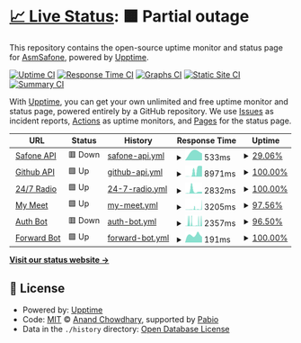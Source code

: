 # [📈 Live Status](https://status.safone.dev): <!--live status--> **🟧 Partial outage**

This repository contains the open-source uptime monitor and status page for [AsmSafone](https://safone.dev/), powered by [Upptime](https://github.com/upptime/upptime).

[![Uptime CI](https://github.com/AsmSafone/uptime/workflows/Uptime%20CI/badge.svg)](https://github.com/AsmSafone/uptime/actions?query=workflow%3A%22Uptime+CI%22)
[![Response Time CI](https://github.com/AsmSafone/uptime/workflows/Response%20Time%20CI/badge.svg)](https://github.com/AsmSafone/uptime/actions?query=workflow%3A%22Response+Time+CI%22)
[![Graphs CI](https://github.com/AsmSafone/uptime/workflows/Graphs%20CI/badge.svg)](https://github.com/AsmSafone/uptime/actions?query=workflow%3A%22Graphs+CI%22)
[![Static Site CI](https://github.com/AsmSafone/uptime/workflows/Static%20Site%20CI/badge.svg)](https://github.com/AsmSafone/uptime/actions?query=workflow%3A%22Static+Site+CI%22)
[![Summary CI](https://github.com/AsmSafone/uptime/workflows/Summary%20CI/badge.svg)](https://github.com/AsmSafone/uptime/actions?query=workflow%3A%22Summary+CI%22)

With [Upptime](https://upptime.js.org), you can get your own unlimited and free uptime monitor and status page, powered entirely by a GitHub repository. We use [Issues](https://github.com/AsmSafone/uptime/issues) as incident reports, [Actions](https://github.com/AsmSafone/uptime/actions) as uptime monitors, and [Pages](https://status.safone.dev) for the status page.

<!--start: status pages-->
<!-- This summary is generated by Upptime (https://github.com/upptime/upptime) -->
<!-- Do not edit this manually, your changes will be overwritten -->
<!-- prettier-ignore -->
| URL | Status | History | Response Time | Uptime |
| --- | ------ | ------- | ------------- | ------ |
| <img alt="" src="https://icons.duckduckgo.com/ip3/api.safone.dev.ico" height="13"> [Safone API](https://api.safone.dev) | 🟥 Down | [safone-api.yml](https://github.com/AsmSafone/uptime/commits/HEAD/history/safone-api.yml) | <details><summary><img alt="Response time graph" src="./graphs/safone-api/response-time-week.png" height="20"> 533ms</summary><br><a href="https://status.safone.dev/history/safone-api"><img alt="Response time 762" src="https://img.shields.io/endpoint?url=https%3A%2F%2Fraw.githubusercontent.com%2FAsmSafone%2Fuptime%2FHEAD%2Fapi%2Fsafone-api%2Fresponse-time.json"></a><br><a href="https://status.safone.dev/history/safone-api"><img alt="24-hour response time 0" src="https://img.shields.io/endpoint?url=https%3A%2F%2Fraw.githubusercontent.com%2FAsmSafone%2Fuptime%2FHEAD%2Fapi%2Fsafone-api%2Fresponse-time-day.json"></a><br><a href="https://status.safone.dev/history/safone-api"><img alt="7-day response time 533" src="https://img.shields.io/endpoint?url=https%3A%2F%2Fraw.githubusercontent.com%2FAsmSafone%2Fuptime%2FHEAD%2Fapi%2Fsafone-api%2Fresponse-time-week.json"></a><br><a href="https://status.safone.dev/history/safone-api"><img alt="30-day response time 830" src="https://img.shields.io/endpoint?url=https%3A%2F%2Fraw.githubusercontent.com%2FAsmSafone%2Fuptime%2FHEAD%2Fapi%2Fsafone-api%2Fresponse-time-month.json"></a><br><a href="https://status.safone.dev/history/safone-api"><img alt="1-year response time 762" src="https://img.shields.io/endpoint?url=https%3A%2F%2Fraw.githubusercontent.com%2FAsmSafone%2Fuptime%2FHEAD%2Fapi%2Fsafone-api%2Fresponse-time-year.json"></a></details> | <details><summary><a href="https://status.safone.dev/history/safone-api">29.06%</a></summary><a href="https://status.safone.dev/history/safone-api"><img alt="All-time uptime 79.42%" src="https://img.shields.io/endpoint?url=https%3A%2F%2Fraw.githubusercontent.com%2FAsmSafone%2Fuptime%2FHEAD%2Fapi%2Fsafone-api%2Fuptime.json"></a><br><a href="https://status.safone.dev/history/safone-api"><img alt="24-hour uptime 0.00%" src="https://img.shields.io/endpoint?url=https%3A%2F%2Fraw.githubusercontent.com%2FAsmSafone%2Fuptime%2FHEAD%2Fapi%2Fsafone-api%2Fuptime-day.json"></a><br><a href="https://status.safone.dev/history/safone-api"><img alt="7-day uptime 29.06%" src="https://img.shields.io/endpoint?url=https%3A%2F%2Fraw.githubusercontent.com%2FAsmSafone%2Fuptime%2FHEAD%2Fapi%2Fsafone-api%2Fuptime-week.json"></a><br><a href="https://status.safone.dev/history/safone-api"><img alt="30-day uptime 78.67%" src="https://img.shields.io/endpoint?url=https%3A%2F%2Fraw.githubusercontent.com%2FAsmSafone%2Fuptime%2FHEAD%2Fapi%2Fsafone-api%2Fuptime-month.json"></a><br><a href="https://status.safone.dev/history/safone-api"><img alt="1-year uptime 79.42%" src="https://img.shields.io/endpoint?url=https%3A%2F%2Fraw.githubusercontent.com%2FAsmSafone%2Fuptime%2FHEAD%2Fapi%2Fsafone-api%2Fuptime-year.json"></a></details>
| <img alt="" src="https://icons.duckduckgo.com/ip3/gh-api.glitch.me.ico" height="13"> [Github API](https://gh-api.glitch.me) | 🟩 Up | [github-api.yml](https://github.com/AsmSafone/uptime/commits/HEAD/history/github-api.yml) | <details><summary><img alt="Response time graph" src="./graphs/github-api/response-time-week.png" height="20"> 8971ms</summary><br><a href="https://status.safone.dev/history/github-api"><img alt="Response time 1979" src="https://img.shields.io/endpoint?url=https%3A%2F%2Fraw.githubusercontent.com%2FAsmSafone%2Fuptime%2FHEAD%2Fapi%2Fgithub-api%2Fresponse-time.json"></a><br><a href="https://status.safone.dev/history/github-api"><img alt="24-hour response time 18530" src="https://img.shields.io/endpoint?url=https%3A%2F%2Fraw.githubusercontent.com%2FAsmSafone%2Fuptime%2FHEAD%2Fapi%2Fgithub-api%2Fresponse-time-day.json"></a><br><a href="https://status.safone.dev/history/github-api"><img alt="7-day response time 8971" src="https://img.shields.io/endpoint?url=https%3A%2F%2Fraw.githubusercontent.com%2FAsmSafone%2Fuptime%2FHEAD%2Fapi%2Fgithub-api%2Fresponse-time-week.json"></a><br><a href="https://status.safone.dev/history/github-api"><img alt="30-day response time 2290" src="https://img.shields.io/endpoint?url=https%3A%2F%2Fraw.githubusercontent.com%2FAsmSafone%2Fuptime%2FHEAD%2Fapi%2Fgithub-api%2Fresponse-time-month.json"></a><br><a href="https://status.safone.dev/history/github-api"><img alt="1-year response time 1979" src="https://img.shields.io/endpoint?url=https%3A%2F%2Fraw.githubusercontent.com%2FAsmSafone%2Fuptime%2FHEAD%2Fapi%2Fgithub-api%2Fresponse-time-year.json"></a></details> | <details><summary><a href="https://status.safone.dev/history/github-api">100.00%</a></summary><a href="https://status.safone.dev/history/github-api"><img alt="All-time uptime 99.96%" src="https://img.shields.io/endpoint?url=https%3A%2F%2Fraw.githubusercontent.com%2FAsmSafone%2Fuptime%2FHEAD%2Fapi%2Fgithub-api%2Fuptime.json"></a><br><a href="https://status.safone.dev/history/github-api"><img alt="24-hour uptime 100.00%" src="https://img.shields.io/endpoint?url=https%3A%2F%2Fraw.githubusercontent.com%2FAsmSafone%2Fuptime%2FHEAD%2Fapi%2Fgithub-api%2Fuptime-day.json"></a><br><a href="https://status.safone.dev/history/github-api"><img alt="7-day uptime 100.00%" src="https://img.shields.io/endpoint?url=https%3A%2F%2Fraw.githubusercontent.com%2FAsmSafone%2Fuptime%2FHEAD%2Fapi%2Fgithub-api%2Fuptime-week.json"></a><br><a href="https://status.safone.dev/history/github-api"><img alt="30-day uptime 99.96%" src="https://img.shields.io/endpoint?url=https%3A%2F%2Fraw.githubusercontent.com%2FAsmSafone%2Fuptime%2FHEAD%2Fapi%2Fgithub-api%2Fuptime-month.json"></a><br><a href="https://status.safone.dev/history/github-api"><img alt="1-year uptime 99.96%" src="https://img.shields.io/endpoint?url=https%3A%2F%2Fraw.githubusercontent.com%2FAsmSafone%2Fuptime%2FHEAD%2Fapi%2Fgithub-api%2Fuptime-year.json"></a></details>
| <img alt="" src="https://icons.duckduckgo.com/ip3/rtmp.fly.dev.ico" height="13"> [24/7 Radio](https://rtmp.fly.dev/start) | 🟩 Up | [24-7-radio.yml](https://github.com/AsmSafone/uptime/commits/HEAD/history/24-7-radio.yml) | <details><summary><img alt="Response time graph" src="./graphs/24-7-radio/response-time-week.png" height="20"> 2832ms</summary><br><a href="https://status.safone.dev/history/24-7-radio"><img alt="Response time 1044" src="https://img.shields.io/endpoint?url=https%3A%2F%2Fraw.githubusercontent.com%2FAsmSafone%2Fuptime%2FHEAD%2Fapi%2F24-7-radio%2Fresponse-time.json"></a><br><a href="https://status.safone.dev/history/24-7-radio"><img alt="24-hour response time 2077" src="https://img.shields.io/endpoint?url=https%3A%2F%2Fraw.githubusercontent.com%2FAsmSafone%2Fuptime%2FHEAD%2Fapi%2F24-7-radio%2Fresponse-time-day.json"></a><br><a href="https://status.safone.dev/history/24-7-radio"><img alt="7-day response time 2832" src="https://img.shields.io/endpoint?url=https%3A%2F%2Fraw.githubusercontent.com%2FAsmSafone%2Fuptime%2FHEAD%2Fapi%2F24-7-radio%2Fresponse-time-week.json"></a><br><a href="https://status.safone.dev/history/24-7-radio"><img alt="30-day response time 1146" src="https://img.shields.io/endpoint?url=https%3A%2F%2Fraw.githubusercontent.com%2FAsmSafone%2Fuptime%2FHEAD%2Fapi%2F24-7-radio%2Fresponse-time-month.json"></a><br><a href="https://status.safone.dev/history/24-7-radio"><img alt="1-year response time 1044" src="https://img.shields.io/endpoint?url=https%3A%2F%2Fraw.githubusercontent.com%2FAsmSafone%2Fuptime%2FHEAD%2Fapi%2F24-7-radio%2Fresponse-time-year.json"></a></details> | <details><summary><a href="https://status.safone.dev/history/24-7-radio">100.00%</a></summary><a href="https://status.safone.dev/history/24-7-radio"><img alt="All-time uptime 100.00%" src="https://img.shields.io/endpoint?url=https%3A%2F%2Fraw.githubusercontent.com%2FAsmSafone%2Fuptime%2FHEAD%2Fapi%2F24-7-radio%2Fuptime.json"></a><br><a href="https://status.safone.dev/history/24-7-radio"><img alt="24-hour uptime 100.00%" src="https://img.shields.io/endpoint?url=https%3A%2F%2Fraw.githubusercontent.com%2FAsmSafone%2Fuptime%2FHEAD%2Fapi%2F24-7-radio%2Fuptime-day.json"></a><br><a href="https://status.safone.dev/history/24-7-radio"><img alt="7-day uptime 100.00%" src="https://img.shields.io/endpoint?url=https%3A%2F%2Fraw.githubusercontent.com%2FAsmSafone%2Fuptime%2FHEAD%2Fapi%2F24-7-radio%2Fuptime-week.json"></a><br><a href="https://status.safone.dev/history/24-7-radio"><img alt="30-day uptime 100.00%" src="https://img.shields.io/endpoint?url=https%3A%2F%2Fraw.githubusercontent.com%2FAsmSafone%2Fuptime%2FHEAD%2Fapi%2F24-7-radio%2Fuptime-month.json"></a><br><a href="https://status.safone.dev/history/24-7-radio"><img alt="1-year uptime 100.00%" src="https://img.shields.io/endpoint?url=https%3A%2F%2Fraw.githubusercontent.com%2FAsmSafone%2Fuptime%2FHEAD%2Fapi%2F24-7-radio%2Fuptime-year.json"></a></details>
| <img alt="" src="https://icons.duckduckgo.com/ip3/my-meet.onrender.com.ico" height="13"> [My Meet](https://my-meet.onrender.com) | 🟩 Up | [my-meet.yml](https://github.com/AsmSafone/uptime/commits/HEAD/history/my-meet.yml) | <details><summary><img alt="Response time graph" src="./graphs/my-meet/response-time-week.png" height="20"> 3205ms</summary><br><a href="https://status.safone.dev/history/my-meet"><img alt="Response time 1635" src="https://img.shields.io/endpoint?url=https%3A%2F%2Fraw.githubusercontent.com%2FAsmSafone%2Fuptime%2FHEAD%2Fapi%2Fmy-meet%2Fresponse-time.json"></a><br><a href="https://status.safone.dev/history/my-meet"><img alt="24-hour response time 9563" src="https://img.shields.io/endpoint?url=https%3A%2F%2Fraw.githubusercontent.com%2FAsmSafone%2Fuptime%2FHEAD%2Fapi%2Fmy-meet%2Fresponse-time-day.json"></a><br><a href="https://status.safone.dev/history/my-meet"><img alt="7-day response time 3205" src="https://img.shields.io/endpoint?url=https%3A%2F%2Fraw.githubusercontent.com%2FAsmSafone%2Fuptime%2FHEAD%2Fapi%2Fmy-meet%2Fresponse-time-week.json"></a><br><a href="https://status.safone.dev/history/my-meet"><img alt="30-day response time 1803" src="https://img.shields.io/endpoint?url=https%3A%2F%2Fraw.githubusercontent.com%2FAsmSafone%2Fuptime%2FHEAD%2Fapi%2Fmy-meet%2Fresponse-time-month.json"></a><br><a href="https://status.safone.dev/history/my-meet"><img alt="1-year response time 1635" src="https://img.shields.io/endpoint?url=https%3A%2F%2Fraw.githubusercontent.com%2FAsmSafone%2Fuptime%2FHEAD%2Fapi%2Fmy-meet%2Fresponse-time-year.json"></a></details> | <details><summary><a href="https://status.safone.dev/history/my-meet">97.56%</a></summary><a href="https://status.safone.dev/history/my-meet"><img alt="All-time uptime 99.46%" src="https://img.shields.io/endpoint?url=https%3A%2F%2Fraw.githubusercontent.com%2FAsmSafone%2Fuptime%2FHEAD%2Fapi%2Fmy-meet%2Fuptime.json"></a><br><a href="https://status.safone.dev/history/my-meet"><img alt="24-hour uptime 91.64%" src="https://img.shields.io/endpoint?url=https%3A%2F%2Fraw.githubusercontent.com%2FAsmSafone%2Fuptime%2FHEAD%2Fapi%2Fmy-meet%2Fuptime-day.json"></a><br><a href="https://status.safone.dev/history/my-meet"><img alt="7-day uptime 97.56%" src="https://img.shields.io/endpoint?url=https%3A%2F%2Fraw.githubusercontent.com%2FAsmSafone%2Fuptime%2FHEAD%2Fapi%2Fmy-meet%2Fuptime-week.json"></a><br><a href="https://status.safone.dev/history/my-meet"><img alt="30-day uptime 99.44%" src="https://img.shields.io/endpoint?url=https%3A%2F%2Fraw.githubusercontent.com%2FAsmSafone%2Fuptime%2FHEAD%2Fapi%2Fmy-meet%2Fuptime-month.json"></a><br><a href="https://status.safone.dev/history/my-meet"><img alt="1-year uptime 99.46%" src="https://img.shields.io/endpoint?url=https%3A%2F%2Fraw.githubusercontent.com%2FAsmSafone%2Fuptime%2FHEAD%2Fapi%2Fmy-meet%2Fuptime-year.json"></a></details>
| <img alt="" src="https://icons.duckduckgo.com/ip3/auth-w1dd.onrender.com.ico" height="13"> [Auth Bot](https://auth-w1dd.onrender.com) | 🟥 Down | [auth-bot.yml](https://github.com/AsmSafone/uptime/commits/HEAD/history/auth-bot.yml) | <details><summary><img alt="Response time graph" src="./graphs/auth-bot/response-time-week.png" height="20"> 2357ms</summary><br><a href="https://status.safone.dev/history/auth-bot"><img alt="Response time 1323" src="https://img.shields.io/endpoint?url=https%3A%2F%2Fraw.githubusercontent.com%2FAsmSafone%2Fuptime%2FHEAD%2Fapi%2Fauth-bot%2Fresponse-time.json"></a><br><a href="https://status.safone.dev/history/auth-bot"><img alt="24-hour response time 3326" src="https://img.shields.io/endpoint?url=https%3A%2F%2Fraw.githubusercontent.com%2FAsmSafone%2Fuptime%2FHEAD%2Fapi%2Fauth-bot%2Fresponse-time-day.json"></a><br><a href="https://status.safone.dev/history/auth-bot"><img alt="7-day response time 2357" src="https://img.shields.io/endpoint?url=https%3A%2F%2Fraw.githubusercontent.com%2FAsmSafone%2Fuptime%2FHEAD%2Fapi%2Fauth-bot%2Fresponse-time-week.json"></a><br><a href="https://status.safone.dev/history/auth-bot"><img alt="30-day response time 1448" src="https://img.shields.io/endpoint?url=https%3A%2F%2Fraw.githubusercontent.com%2FAsmSafone%2Fuptime%2FHEAD%2Fapi%2Fauth-bot%2Fresponse-time-month.json"></a><br><a href="https://status.safone.dev/history/auth-bot"><img alt="1-year response time 1323" src="https://img.shields.io/endpoint?url=https%3A%2F%2Fraw.githubusercontent.com%2FAsmSafone%2Fuptime%2FHEAD%2Fapi%2Fauth-bot%2Fresponse-time-year.json"></a></details> | <details><summary><a href="https://status.safone.dev/history/auth-bot">96.50%</a></summary><a href="https://status.safone.dev/history/auth-bot"><img alt="All-time uptime 99.23%" src="https://img.shields.io/endpoint?url=https%3A%2F%2Fraw.githubusercontent.com%2FAsmSafone%2Fuptime%2FHEAD%2Fapi%2Fauth-bot%2Fuptime.json"></a><br><a href="https://status.safone.dev/history/auth-bot"><img alt="24-hour uptime 97.23%" src="https://img.shields.io/endpoint?url=https%3A%2F%2Fraw.githubusercontent.com%2FAsmSafone%2Fuptime%2FHEAD%2Fapi%2Fauth-bot%2Fuptime-day.json"></a><br><a href="https://status.safone.dev/history/auth-bot"><img alt="7-day uptime 96.50%" src="https://img.shields.io/endpoint?url=https%3A%2F%2Fraw.githubusercontent.com%2FAsmSafone%2Fuptime%2FHEAD%2Fapi%2Fauth-bot%2Fuptime-week.json"></a><br><a href="https://status.safone.dev/history/auth-bot"><img alt="30-day uptime 99.20%" src="https://img.shields.io/endpoint?url=https%3A%2F%2Fraw.githubusercontent.com%2FAsmSafone%2Fuptime%2FHEAD%2Fapi%2Fauth-bot%2Fuptime-month.json"></a><br><a href="https://status.safone.dev/history/auth-bot"><img alt="1-year uptime 99.23%" src="https://img.shields.io/endpoint?url=https%3A%2F%2Fraw.githubusercontent.com%2FAsmSafone%2Fuptime%2FHEAD%2Fapi%2Fauth-bot%2Fuptime-year.json"></a></details>
| <img alt="" src="https://icons.duckduckgo.com/ip3/aforward.onrender.com.ico" height="13"> [Forward Bot](https://aforward.onrender.com) | 🟩 Up | [forward-bot.yml](https://github.com/AsmSafone/uptime/commits/HEAD/history/forward-bot.yml) | <details><summary><img alt="Response time graph" src="./graphs/forward-bot/response-time-week.png" height="20"> 191ms</summary><br><a href="https://status.safone.dev/history/forward-bot"><img alt="Response time 284" src="https://img.shields.io/endpoint?url=https%3A%2F%2Fraw.githubusercontent.com%2FAsmSafone%2Fuptime%2FHEAD%2Fapi%2Fforward-bot%2Fresponse-time.json"></a><br><a href="https://status.safone.dev/history/forward-bot"><img alt="24-hour response time 146" src="https://img.shields.io/endpoint?url=https%3A%2F%2Fraw.githubusercontent.com%2FAsmSafone%2Fuptime%2FHEAD%2Fapi%2Fforward-bot%2Fresponse-time-day.json"></a><br><a href="https://status.safone.dev/history/forward-bot"><img alt="7-day response time 191" src="https://img.shields.io/endpoint?url=https%3A%2F%2Fraw.githubusercontent.com%2FAsmSafone%2Fuptime%2FHEAD%2Fapi%2Fforward-bot%2Fresponse-time-week.json"></a><br><a href="https://status.safone.dev/history/forward-bot"><img alt="30-day response time 302" src="https://img.shields.io/endpoint?url=https%3A%2F%2Fraw.githubusercontent.com%2FAsmSafone%2Fuptime%2FHEAD%2Fapi%2Fforward-bot%2Fresponse-time-month.json"></a><br><a href="https://status.safone.dev/history/forward-bot"><img alt="1-year response time 284" src="https://img.shields.io/endpoint?url=https%3A%2F%2Fraw.githubusercontent.com%2FAsmSafone%2Fuptime%2FHEAD%2Fapi%2Fforward-bot%2Fresponse-time-year.json"></a></details> | <details><summary><a href="https://status.safone.dev/history/forward-bot">100.00%</a></summary><a href="https://status.safone.dev/history/forward-bot"><img alt="All-time uptime 100.00%" src="https://img.shields.io/endpoint?url=https%3A%2F%2Fraw.githubusercontent.com%2FAsmSafone%2Fuptime%2FHEAD%2Fapi%2Fforward-bot%2Fuptime.json"></a><br><a href="https://status.safone.dev/history/forward-bot"><img alt="24-hour uptime 100.00%" src="https://img.shields.io/endpoint?url=https%3A%2F%2Fraw.githubusercontent.com%2FAsmSafone%2Fuptime%2FHEAD%2Fapi%2Fforward-bot%2Fuptime-day.json"></a><br><a href="https://status.safone.dev/history/forward-bot"><img alt="7-day uptime 100.00%" src="https://img.shields.io/endpoint?url=https%3A%2F%2Fraw.githubusercontent.com%2FAsmSafone%2Fuptime%2FHEAD%2Fapi%2Fforward-bot%2Fuptime-week.json"></a><br><a href="https://status.safone.dev/history/forward-bot"><img alt="30-day uptime 100.00%" src="https://img.shields.io/endpoint?url=https%3A%2F%2Fraw.githubusercontent.com%2FAsmSafone%2Fuptime%2FHEAD%2Fapi%2Fforward-bot%2Fuptime-month.json"></a><br><a href="https://status.safone.dev/history/forward-bot"><img alt="1-year uptime 100.00%" src="https://img.shields.io/endpoint?url=https%3A%2F%2Fraw.githubusercontent.com%2FAsmSafone%2Fuptime%2FHEAD%2Fapi%2Fforward-bot%2Fuptime-year.json"></a></details>

<!--end: status pages-->

[**Visit our status website →**](https://status.safone.dev)

## 📄 License

- Powered by: [Upptime](https://github.com/upptime/upptime)
- Code: [MIT](./LICENSE) © [Anand Chowdhary](https://anandchowdhary.com), supported by [Pabio](https://pabio.com)
- Data in the `./history` directory: [Open Database License](https://opendatacommons.org/licenses/odbl/1-0/)

